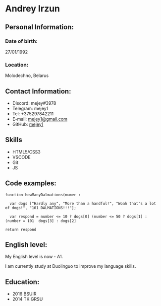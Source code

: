 # Andrey Irzun

## Personal Information:
### Date of birth: 
27/01/1992

### Location: 
Molodechno, Belarus

## Contact Information:
* Discord: mejey#3978
* Telegram: mejey1
* Tel: +375297842211
* E-mail: mejey1@gmail.com
* GitHub: [mejey1](https://github.com/mejey1/rsschool-cv) 

## Skills
* HTML5/CSS3
* VSCODE
* Git
* JS

## Code examples:
```
function howManyDalmations(numer :
  
  var dogs ["Hardly any", "More than a handful!", "Woah that's a lot of dogs!", "101 DALMATIONS!!!"];
  
  var respond = number <= 10 ? dogs[0] (number <= 50 ? dogs[1] : (number = 101  dogs[3] : dogs[2]
  
return respond
```
## English level:
My English level is now - A1.

I am currently study at Duolinguo to improve my language skills.

## Education:
* 2016 BSUIR
* 2014 TK GRSU

